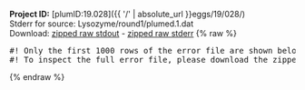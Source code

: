 **Project ID:** [plumID:19.028]({{ '/' | absolute_url }}eggs/19/028/)  
Stderr for source:  Lysozyme/round1/plumed.1.dat   
Download: [zipped raw stdout](plumed.1.dat.plumed_master.stdout.txt.zip) - [zipped raw stderr](plumed.1.dat.plumed_master.stderr.txt.zip) 
{% raw %}
<pre>
#! Only the first 1000 rows of the error file are shown below
#! To inspect the full error file, please download the zipped raw stderr file above
</pre>
{% endraw %}
